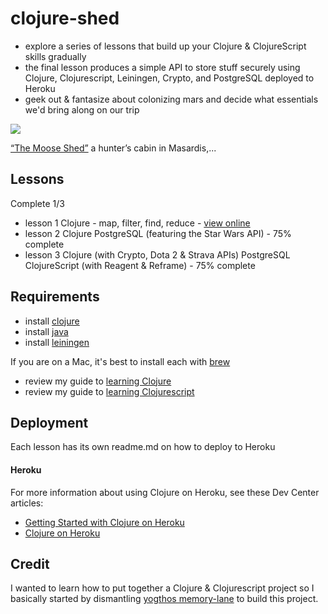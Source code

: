 
# clojure-shed
* explore a series of lessons that build up your Clojure & ClojureScript skills gradually
* the final lesson produces a simple API to store stuff securely using Clojure, Clojurescript, Leiningen, Crypto, and PostgreSQL deployed to Heroku
* geek out & fantasize about colonizing mars and decide what essentials we'd bring along on our trip

![](https://66.media.tumblr.com/8ff3c3639da840033e81d276b1b256b4/tumblr_ph2w8qYXTT1qzwmsso1_1280.jpg?v=4&s=400)

[“The Moose Shed”](https://cabinporn.com/post/180586468964) a hunter’s cabin in Masardis,...

## Lessons

Complete 1/3

* lesson 1 Clojure - map, filter, find, reduce - [view online](https://glacial-badlands-20785.herokuapp.com/)
* lesson 2 Clojure PostgreSQL (featuring the Star Wars API) - 75% complete
* lesson 3 Clojure (with Crypto, Dota 2 & Strava APIs) PostgreSQL ClojureScript (with Reagent & Reframe) - 75% complete

## Requirements

- install [clojure](https://clojure.org/)     
- install [java](https://java.com/en/download/)      
- install [leiningen](https://leiningen.org/)      

If you are on a Mac, it's best to install each with [brew](https://brew.sh/)     

- review my guide to [learning Clojure](https://github.com/headwinds/clojure-shed/tree/master/docs/learning_clojure.md)
- review my guide to [learning Clojurescript](https://github.com/headwinds/clojure-shed/tree/master/docs/learning_clojurescript.md)

## Deployment

Each lesson has its own readme.md on how to deploy to Heroku

#### Heroku

For more information about using Clojure on Heroku, see these Dev Center articles:

- [Getting Started with Clojure on Heroku](https://devcenter.heroku.com/articles/getting-started-with-clojure)
- [Clojure on Heroku](https://devcenter.heroku.com/categories/clojure)

## Credit

I wanted to learn how to put together a Clojure & Clojurescript project so I basically started by dismantling [yogthos memory-lane](https://github.com/yogthos/memory-hole) to build this project.

